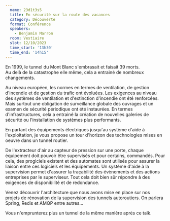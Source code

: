 ```yaml
---
  name: 23d1t3s5
  title: En sécurité sur la route des vacances
  category: Découverte
  format: Conférence
  speakers: 
    - Benjamin Marron
  room: Vestiaire
  slot: 12/10/2023
  time_start: '13h30'
  time_end: '14h15'
---
```

En 1999, le tunnel du Mont Blanc s'embrasait et faisait 39 morts.\
Au delà de la catastrophe elle même, cela a entrainé de nombreux changements.

Au niveau européen, les normes en termes de ventilation, de gestion d'incendie et de gestion du trafic ont évoluées. Les exigences au niveau des systèmes de ventilation et d'extinction d'incendie ont été renforcées. Mais surtout une obligation de surveillance globale des ouvrages et un examen de sécurité périodique ont été instaurées. En termes d'infrastructures, cela a entrainé la création de nouvelles galeries de sécurité ou l'installation de systèmes plus performants.

En partant des équipements électriques jusqu'au système d'aide à l'exploitation, je vous propose un tour d'horizon des technologies mises en oeuvre dans un tunnel routier.

De l'extracteur d'air au capteur de pression sur une porte, chaque équipement doit pouvoir être supervisés et pour certains, commandés.
Pour cela, des progiciels existent et des automates sont utilisés pour assurer la liaison entre ces logiciels et les équipements. Un système d'aide à la supervision permet d'assurer la traçabilité des évènements et des actions entreprises par le superviseur. Tout cela doit bien sûr répondre à des exigences de disponibilité et de redondance.

Venez découvrir l'architecture que nous avons mise en place sur nos projets de rénovation de la supervision des tunnels autoroutiers. On parlera Spring, Redis et AMQP entre autres...

Vous n'emprunterez plus un tunnel de la même manière après ce talk.
